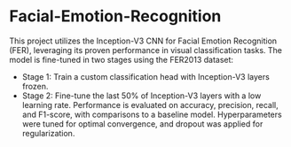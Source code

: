 # Facial-Emotion-Recognition
This project utilizes the Inception-V3 CNN for Facial Emotion Recognition (FER), leveraging its proven performance in visual classification tasks. The model is fine-tuned in two stages using the FER2013 dataset:

- Stage 1: Train a custom classification head with Inception-V3 layers frozen.
- Stage 2: Fine-tune the last 50% of Inception-V3 layers with a low learning rate.
Performance is evaluated on accuracy, precision, recall, and F1-score, with comparisons to a baseline model. Hyperparameters were tuned for optimal convergence, and dropout was applied for regularization.
